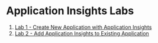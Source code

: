 # Application Insights Labs

1. [Lab 1 - Create New Application with Application Insights](https://github.com/rutzsco/ActivateAppInsightsWorkshop/blob/main/Introduction%20-%20Activate%20Azure%20with%20Application%20Insights.pdf)
2. [Lab 2 - Add Application Insights to Existing Application](https://github.com/rutzsco/ActivateAppInsightsWorkshop/blob/main/Introduction%20-%20Activate%20Azure%20with%20Application%20Insights.pdf)


